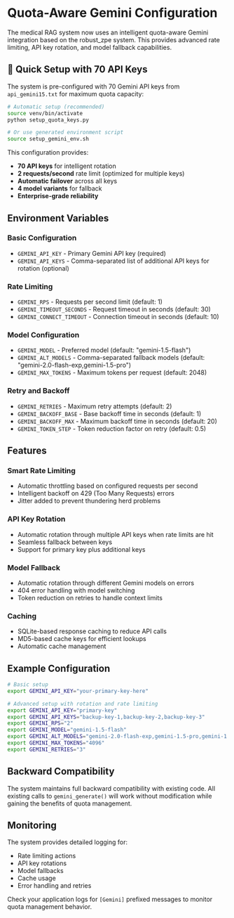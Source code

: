 # Quota-Aware Gemini Configuration

The medical RAG system now uses an intelligent quota-aware Gemini integration based on the robust_zpe system. This provides advanced rate limiting, API key rotation, and model fallback capabilities.

## 🚀 **Quick Setup with 70 API Keys**

The system is pre-configured with 70 Gemini API keys from `api_gemini15.txt` for maximum quota capacity:

```bash
# Automatic setup (recommended)
source venv/bin/activate
python setup_quota_keys.py

# Or use generated environment script
source setup_gemini_env.sh
```

This configuration provides:
- **70 API keys** for intelligent rotation
- **2 requests/second** rate limit (optimized for multiple keys)  
- **Automatic failover** across all keys
- **4 model variants** for fallback
- **Enterprise-grade reliability**

## Environment Variables

### Basic Configuration
- `GEMINI_API_KEY` - Primary Gemini API key (required)
- `GEMINI_API_KEYS` - Comma-separated list of additional API keys for rotation (optional)

### Rate Limiting
- `GEMINI_RPS` - Requests per second limit (default: 1)
- `GEMINI_TIMEOUT_SECONDS` - Request timeout in seconds (default: 30)
- `GEMINI_CONNECT_TIMEOUT` - Connection timeout in seconds (default: 10)

### Model Configuration
- `GEMINI_MODEL` - Preferred model (default: "gemini-1.5-flash")
- `GEMINI_ALT_MODELS` - Comma-separated fallback models (default: "gemini-2.0-flash-exp,gemini-1.5-pro")
- `GEMINI_MAX_TOKENS` - Maximum tokens per request (default: 2048)

### Retry and Backoff
- `GEMINI_RETRIES` - Maximum retry attempts (default: 2)
- `GEMINI_BACKOFF_BASE` - Base backoff time in seconds (default: 1)
- `GEMINI_BACKOFF_MAX` - Maximum backoff time in seconds (default: 20)
- `GEMINI_TOKEN_STEP` - Token reduction factor on retry (default: 0.5)

## Features

### Smart Rate Limiting
- Automatic throttling based on configured requests per second
- Intelligent backoff on 429 (Too Many Requests) errors
- Jitter added to prevent thundering herd problems

### API Key Rotation
- Automatic rotation through multiple API keys when rate limits are hit
- Seamless fallback between keys
- Support for primary key plus additional keys

### Model Fallback
- Automatic rotation through different Gemini models on errors
- 404 error handling with model switching
- Token reduction on retries to handle context limits

### Caching
- SQLite-based response caching to reduce API calls
- MD5-based cache keys for efficient lookups
- Automatic cache management

## Example Configuration

```bash
# Basic setup
export GEMINI_API_KEY="your-primary-key-here"

# Advanced setup with rotation and rate limiting
export GEMINI_API_KEY="primary-key"
export GEMINI_API_KEYS="backup-key-1,backup-key-2,backup-key-3"
export GEMINI_RPS="2"
export GEMINI_MODEL="gemini-1.5-flash"
export GEMINI_ALT_MODELS="gemini-2.0-flash-exp,gemini-1.5-pro,gemini-1.5-flash-latest"
export GEMINI_MAX_TOKENS="4096"
export GEMINI_RETRIES="3"
```

## Backward Compatibility

The system maintains full backward compatibility with existing code. All existing calls to `gemini_generate()` will work without modification while gaining the benefits of quota management.

## Monitoring

The system provides detailed logging for:
- Rate limiting actions
- API key rotations
- Model fallbacks
- Cache usage
- Error handling and retries

Check your application logs for `[Gemini]` prefixed messages to monitor quota management behavior.
